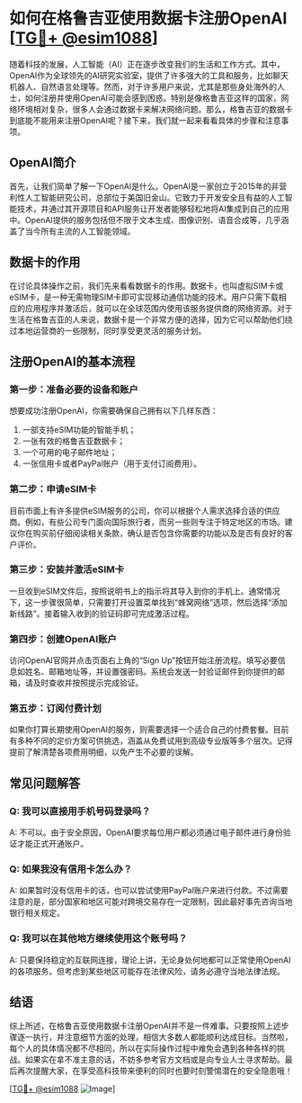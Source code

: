 # 如何在格鲁吉亚使用数据卡注册OpenAI [[TG💪+ @esim1088](https://t.me/s/esim1088)]

随着科技的发展，人工智能（AI）正在逐步改变我们的生活和工作方式。其中，OpenAI作为全球领先的AI研究实验室，提供了许多强大的工具和服务，比如聊天机器人、自然语言处理等。然而，对于许多用户来说，尤其是那些身处海外的人士，如何注册并使用OpenAI可能会感到困惑。特别是像格鲁吉亚这样的国家，网络环境相对复杂，很多人会通过数据卡来解决网络问题。那么，格鲁吉亚的数据卡到底能不能用来注册OpenAI呢？接下来，我们就一起来看看具体的步骤和注意事项。

## OpenAI简介

首先，让我们简单了解一下OpenAI是什么。OpenAI是一家创立于2015年的非营利性人工智能研究公司，总部位于美国旧金山。它致力于开发安全且有益的人工智能技术，并通过其开源项目和API服务让开发者能够轻松地将AI集成到自己的应用中。OpenAI提供的服务包括但不限于文本生成、图像识别、语音合成等，几乎涵盖了当今所有主流的人工智能领域。

## 数据卡的作用

在讨论具体操作之前，我们先来看看数据卡的作用。数据卡，也叫虚拟SIM卡或eSIM卡，是一种无需物理SIM卡即可实现移动通信功能的技术。用户只需下载相应的应用程序并激活后，就可以在全球范围内使用该服务提供商的网络资源。对于生活在格鲁吉亚的人来说，数据卡是一个非常方便的选择，因为它可以帮助他们绕过本地运营商的一些限制，同时享受更灵活的服务计划。

## 注册OpenAI的基本流程

### 第一步：准备必要的设备和账户

想要成功注册OpenAI，你需要确保自己拥有以下几样东西：

1. 一部支持eSIM功能的智能手机；
2. 一张有效的格鲁吉亚数据卡；
3. 一个可用的电子邮件地址；
4. 一张信用卡或者PayPal账户（用于支付订阅费用）。

### 第二步：申请eSIM卡

目前市面上有许多提供eSIM服务的公司，你可以根据个人需求选择合适的供应商。例如，有些公司专门面向国际旅行者，而另一些则专注于特定地区的市场。建议你在购买前仔细阅读相关条款，确认是否包含你需要的功能以及是否有良好的客户评价。

### 第三步：安装并激活eSIM卡

一旦收到eSIM文件后，按照说明书上的指示将其导入到你的手机上。通常情况下，这一步骤很简单，只需要打开设置菜单找到“蜂窝网络”选项，然后选择“添加新线路”。接着输入收到的验证码即可完成激活过程。

### 第四步：创建OpenAI账户

访问OpenAI官网并点击页面右上角的“Sign Up”按钮开始注册流程。填写必要信息如姓名、邮箱地址等，并设置强密码。系统会发送一封验证邮件到你提供的邮箱，请及时查收并按照提示完成验证。

### 第五步：订阅付费计划

如果你打算长期使用OpenAI的服务，则需要选择一个适合自己的付费套餐。目前有多种不同的定价方案可供挑选，涵盖从免费试用到高级专业版等多个层次。记得提前了解清楚各项费用明细，以免产生不必要的误解。

## 常见问题解答

### Q: 我可以直接用手机号码登录吗？
A: 不可以。由于安全原因，OpenAI要求每位用户都必须通过电子邮件进行身份验证才能正式开通账户。

### Q: 如果我没有信用卡怎么办？
A: 如果暂时没有信用卡的话，也可以尝试使用PayPal账户来进行付款。不过需要注意的是，部分国家和地区可能对跨境交易存在一定限制，因此最好事先咨询当地银行相关规定。

### Q: 我可以在其他地方继续使用这个账号吗？
A: 只要保持稳定的互联网连接，理论上讲，无论身处何地都可以正常使用OpenAI的各项服务。但考虑到某些地区可能存在法律风险，请务必遵守当地法律法规。

## 结语

综上所述，在格鲁吉亚使用数据卡注册OpenAI并不是一件难事。只要按照上述步骤逐一执行，并注意细节方面的处理，相信大多数人都能顺利达成目标。当然啦，每个人的具体情况都不尽相同，所以在实际操作过程中难免会遇到各种各样的挑战。如果实在拿不准主意的话，不妨多参考官方文档或是向专业人士寻求帮助。最后再次提醒大家，在享受高科技带来便利的同时也要时刻警惕潜在的安全隐患哦！

[[TG💪+ @esim1088](https://t.me/s/esim1088) ![Image](https://i.postimg.cc/4NQfJmqS/Snipaste-2025-05-13-00-14-12.png)]